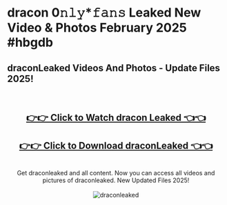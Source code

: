 # dracon 0𝚗𝚕𝚢*𝚏𝚊𝚗𝚜 Leaked New Video & Photos February 2025 #hbgdb

<h2>draconLeaked Videos And Photos - Update Files 2025!</h2>
<br>
<div align="center">
<h2><a href="https://mediaupload.pro?title=dracon&ref=11F" rel="nofollow">👉👉 Click to Watch dracon Leaked 👈👈</a></h2>
<h2><a href="https://mediaupload.pro?title=dracon&ref=11F" rel="nofollow">👉👉 Click to Download draconLeaked 👈👈</a></h2>
<br>
Get draconleaked and all content. Now you can access all videos and pictures of draconleaked. New Updated Files 2025!
<br>
<br>
<a href="https://mediaupload.pro?title=dracon&ref=11F" rel="nofollow" data-target="animated-image.originalLink"><img src="https://i.ibb.co/Gkj2r4b/banner.png" alt="draconleaked" style="max-width: 100%; display: inline-block;" data-target="animated-image.originalImage"></a>
</div>
<br>

